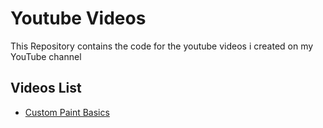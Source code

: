 # Youtube Videos

This Repository contains the code for the youtube videos i created on my YouTube channel

## Videos List

- [Custom Paint Basics](https://flutter.dev/docs/get-started/codelab)
